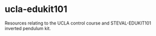 # ucla-edukit101
Resources relating to the UCLA control course and STEVAL-EDUKIT101 inverted pendulum kit.
